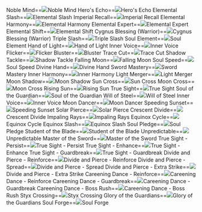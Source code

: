 Noble Mind==<img src="upload/mxd/Dawn_Warrior/Skill_Noble_Mind.png"/>Noble Mind
Hero's Echo==<img src="upload/mxd/Dawn_Warrior/Skill_Echo_of_Hero.png"/>Hero's Echo
Elemental Slash==<img src="upload/mxd/Dawn_Warrior/Skill_Elemental_Slash.png"/>Elemental Slash
Imperial Recall==<img src="upload/mxd/Dawn_Warrior/Skill_Imperial_Recall.png"/>Imperial Recall
Elemental Harmony==<img src="upload/mxd/Dawn_Warrior/Skill_Elemental_Harmony.png"/>Elemental Harmony
Elemental Expert==<img src="upload/mxd/Dawn_Warrior/Skill_Elemental_Expert.png"/>Elemental Expert
Elemental Shift==<img src="upload/mxd/Dawn_Warrior/Skill_Elemental_Shift.png"/>Elemental Shift
Cygnus Blessing (Warrior)==<img src="upload/mxd/Dawn_Warrior/Skill_Cygnus_Blessing.png"/>Cygnus Blessing (Warrior)
Triple Slash==<img src="upload/mxd/Dawn_Warrior/Skill_Triple_Slash.png"/>Triple Slash
Soul Element==<img src="upload/mxd/Dawn_Warrior/Skill_Soul_Element.png"/>Soul Element
Hand of Light==<img src="upload/mxd/Dawn_Warrior/Skill_Hand_of_Light.png"/>Hand of Light
Inner Voice==<img src="upload/mxd/Dawn_Warrior/Skill_Inner_Voice.png"/>Inner Voice
Flicker==<img src="upload/mxd/Dawn_Warrior/Skill_Bluster.png"/>Flicker
Bluster==<img src="upload/mxd/Dawn_Warrior/Skill_Bluster.png"/>Bluster
Trace Cut==<img src="upload/mxd/Dawn_Warrior/Skill_Shadow_Tackle.png"/>Trace Cut
Shadow Tackle==<img src="upload/mxd/Dawn_Warrior/Skill_Shadow_Tackle.png"/>Shadow Tackle
Falling Moon==<img src="upload/mxd/Dawn_Warrior/Skill_Falling_Moon.png"/>Falling Moon
Soul Speed==<img src="upload/mxd/Dawn_Warrior/Skill_Soul_Speed.png"/>Soul Speed
Divine Hand==<img src="upload/mxd/Dawn_Warrior/Skill_Divine_Hand.png"/>Divine Hand
Sword Mastery==<img src="upload/mxd/Dawn_Warrior/Skill_Sword_Mastery_(Dawn_Warrior).png"/>Sword Mastery
Inner Harmony==<img src="upload/mxd/Dawn_Warrior/Skill_Inner_Harmony.png"/>Inner Harmony
Light Merger==<img src="upload/mxd/Dawn_Warrior/Skill_Light_Merger.png"/>Light Merger
Moon Shadow==<img src="upload/mxd/Dawn_Warrior/Skill_Light_Merger.png"/>Moon Shadow
Sun Cross==<img src="upload/mxd/Dawn_Warrior/Skill_Moon_Cross.png"/>Sun Cross
Moon Cross==<img src="upload/mxd/Dawn_Warrior/Skill_Moon_Cross.png"/>Moon Cross
Rising Sun==<img src="upload/mxd/Dawn_Warrior/Skill_Rising_Sun.png"/>Rising Sun
True Sight==<img src="upload/mxd/Dawn_Warrior/Skill_True_Sight.png"/>True Sight
Soul of the Guardian==<img src="upload/mxd/Dawn_Warrior/Skill_Soul_of_the_Guardian.png"/>Soul of the Guardian
Will of Steel==<img src="upload/mxd/Dawn_Warrior/Skill_Will_of_Steel.png"/>Will of Steel
Inner Voice==<img src="upload/mxd/Dawn_Warrior/Skill_Inner_Shout.png"/>Inner Voice
Moon Dancer==<img src="upload/mxd/Dawn_Warrior/Skill_Speeding_Sunset.png"/>Moon Dancer
Speeding Sunset==<img src="upload/mxd/Dawn_Warrior/Skill_Speeding_Sunset.png"/>Speeding Sunset
Solar Pierce==<img src="upload/mxd/Dawn_Warrior/Skill_Solar_Pierce.png"/>Solar Pierce
Crescent Divide==<img src="upload/mxd/Dawn_Warrior/Skill_Solar_Pierce.png"/>Crescent Divide
Impaling Rays==<img src="upload/mxd/Dawn_Warrior/Skill_Impaling_Rays.png"/>Impaling Rays
Equinox Cycle==<img src="upload/mxd/Dawn_Warrior/Skill_Equinox_Cycle.png"/>Equinox Cycle
Equinox Slash==<img src="upload/mxd/Dawn_Warrior/Skill_Equinox_Slash.png"/>Equinox Slash
Soul Pledge==<img src="upload/mxd/Dawn_Warrior/Skill_Soul_Pledge.png"/>Soul Pledge
Student of the Blade==<img src="upload/mxd/Dawn_Warrior/Skill_Student_of_the_Blade.png"/>Student of the Blade
Unpredictable==<img src="upload/mxd/Dawn_Warrior/Skill_Unpredictable.png"/>Unpredictable
Master of the Sword==<img src="upload/mxd/Dawn_Warrior/Skill_Master_of_the_Sword.png"/>Master of the Sword
True Sight \- Persist==<img src="upload/mxd/Dawn_Warrior/Skill_True_Sight_-_Persist.png"/>True Sight - Persist
True Sight \- Enhance==<img src="upload/mxd/Dawn_Warrior/Skill_True_Sight_-_Enhance.png"/>True Sight - Enhance
True Sight \- Guardbreak==<img src="upload/mxd/Dawn_Warrior/Skill_True_Sight_-_Guardbreak.png"/>True Sight - Guardbreak
Divide and Pierce \- Reinforce==<img src="upload/mxd/Dawn_Warrior/Skill_Divide_and_Pierce_-_Reinforce.png"/>Divide and Pierce - Reinforce
Divide and Pierce \- Spread==<img src="upload/mxd/Dawn_Warrior/Skill_Divide_and_Pierce_-_Spread.png"/>Divide and Pierce - Spread
Divide and Pierce \- Extra Strike==<img src="upload/mxd/Dawn_Warrior/Skill_Divide_and_Pierce_-_Extra_Strike.png"/>Divide and Pierce - Extra Strike
Careening Dance \- Reinforce==<img src="upload/mxd/Dawn_Warrior/Skill_Careening_Dance_-_Reinforce.png"/>Careening Dance - Reinforce
Careening Dance \- Guardbreak==<img src="upload/mxd/Dawn_Warrior/Skill_Careening_Dance_-_Guardbreak.png"/>Careening Dance - Guardbreak
Careening Dance \- Boss Rush==<img src="upload/mxd/Dawn_Warrior/Skill_Careening_Dance_-_Boss_Rush.png"/>Careening Dance - Boss Rush
Styx Crossing==<img src="upload/mxd/Dawn_Warrior/Skill_Styx_Crossing.png"/>Styx Crossing
Glory of the Guardians==<img src="upload/mxd/Dawn_Warrior/Skill_Glory_of_the_Guardians_(Dawn_Warrior).png"/>Glory of the Guardians
Soul Forge==<img src="upload/mxd/Dawn_Warrior/Skill_Soul_Forge.png"/>Soul Forge
